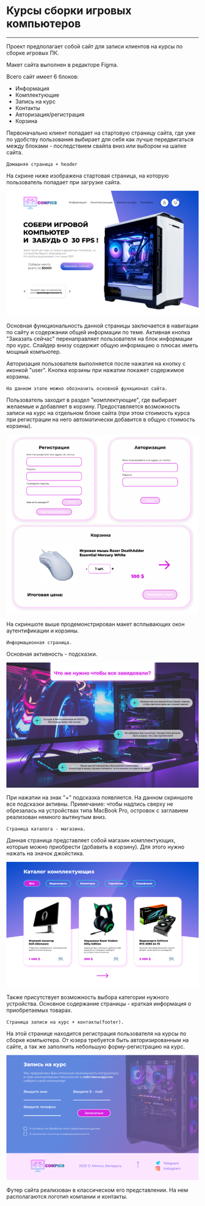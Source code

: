 # Курсы сборки игровых компьютеров

--- 
Проект предполагает собой сайт для записи клиентов на курсы по сборке игровых ПК.

Макет сайта выполнен в редакторе Figma.

Всего сайт имеет 6 блоков:
  + Информация
  + Комплектующие
  + Запись на курс
  + Контакты
  + Авторизация/регистрация
  + Корзина

Первоначально клиент попадает на стартовую страницу сайта, где уже по удобству пользования
выбирает для себя как лучше передвигаться между блоками - последствием свайпа вниз
или выбором на шапке сайта. 

    Домашняя страница + header 
На скрине ниже изображена стартовая страница, на которую пользователь
попадает при загрузке сайта. 

![image](./mock_up/assets/main.png)

Основная функциональность данной страницы заключается в навигации по сайту и содержании
общей информации по теме. Активная кнопка "Заказать сейчас" перенаправляет пользователя
на блок информации про курс. Слайдер внизу содержит общую информацию о плюсах иметь мощный компьютер.

Авторизация пользователя выполняется после нажатия на кнопку с иконкой "user".
Кнопка корзины при нажатии покажет содержимое корзины.

    На данном этапе можно обозначить основной функционал сайта.
Пользователь заходит в раздел "комплектующие", где выбирает желаемые и добавляет в корзину.
Предоставляется возможность записи на курс на отдельном блоке сайта (при этом стоимость курса при регистрации на него
автоматически добавится в общую стоимость корзины).

![image](./mock_up/assets/auth_basket.png)

На скриншоте выше продемонстрирован макет всплывающих окон аутентификации 
и корзины.

    Информационная страница.
Основная активность - подсказки. 

![image](./mock_up/assets/info.png)

При нажатии на знак "+" подсказка появляется. На данном скриншоте все подсказки активны.
Примечание: чтобы надпись сверху не обрезалась на устройствах типа MacBook Pro, островок с заглавием 
реализован немного вытянутым вниз. 

    Страница каталога - магазина.
Данная страница представляет собой магазин комплектующих, которые можно приобрести (добавить
в корзину). Для этого нужно нажать на значок джойстика.

![image](./mock_up/assets/shop.png)

Также присутствует возможность выбора категории нужного устройства.
Основное содержание страницы - краткая информация о приобретаемых товарах.

    Страница записи на курс + контакты(footer).
На этой странице находится регистрация пользователя на курсы по сборке компьютера. 
От юзера требуется быть авторизированным на сайте, а так же заполнить небольшую форму-регистрацию на курс.

![image](./mock_up/assets/course_footer.png)

Футер сайта реализован в классическом его представлении. На нем располагаются логотип компании и контакты.